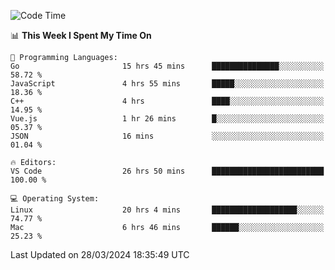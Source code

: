 
<!--START_SECTION:waka-->
![Code Time](http://img.shields.io/badge/Code%20Time-1%2C728%20hrs%2031%20mins-blue)

📊 **This Week I Spent My Time On** 

```text
💬 Programming Languages: 
Go                       15 hrs 45 mins      ███████████████░░░░░░░░░░   58.72 % 
JavaScript               4 hrs 55 mins       █████░░░░░░░░░░░░░░░░░░░░   18.36 % 
C++                      4 hrs               ████░░░░░░░░░░░░░░░░░░░░░   14.95 % 
Vue.js                   1 hr 26 mins        █░░░░░░░░░░░░░░░░░░░░░░░░   05.37 % 
JSON                     16 mins             ░░░░░░░░░░░░░░░░░░░░░░░░░   01.04 % 

🔥 Editors: 
VS Code                  26 hrs 50 mins      █████████████████████████   100.00 % 

💻 Operating System: 
Linux                    20 hrs 4 mins       ███████████████████░░░░░░   74.77 % 
Mac                      6 hrs 46 mins       ██████░░░░░░░░░░░░░░░░░░░   25.23 % 
```


 Last Updated on 28/03/2024 18:35:49 UTC
<!--END_SECTION:waka-->

